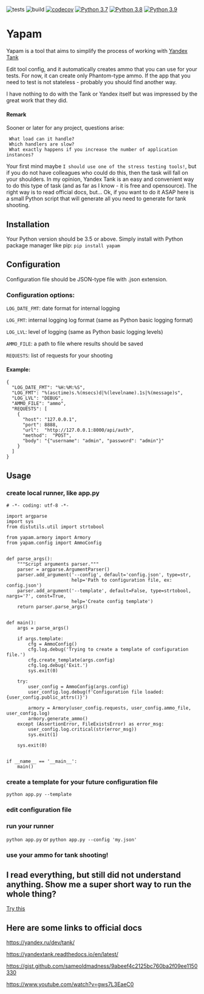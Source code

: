 ![tests](https://github.com/devalv/yapam/workflows/Linter%20and%20tests/badge.svg)
![build](https://github.com/devalv/yapam/workflows/Build%20Python%20Package/badge.svg)
[![codecov](https://codecov.io/gh/devalv/yapam/branch/master/graph/badge.svg)](https://codecov.io/gh/devalv/yapam)
[![Python 3.7](https://img.shields.io/badge/python-3.7-blue.svg)](https://www.python.org/downloads/release/python-370/)
[![Python 3.8](https://img.shields.io/badge/python-3.8-blue.svg)](https://www.python.org/downloads/release/python-380/)
[![Python 3.9](https://img.shields.io/badge/python-3.9-blue.svg)](https://www.python.org/downloads/release/python-390/)

# Yapam
Yapam is a tool that aims to simplify the process of working with [Yandex Tank](https://github.com/yandex-load/yandex-tank)

Edit tool config, and it automatically creates ammo that you can use for your tests.
For now, it can create only Phantom-type ammo. If the app that you need to test is not stateless - probably you should
find another way.

I have nothing to do with the Tank or Yandex itself but was impressed by the great work that they did.
#### Remark
Sooner or later for any project, questions arise:

```
 What load can it handle? 
 Which handlers are slow? 
 What exactly happens if you increase the number of application instances?
```

Your first mind maybe `I should use one of the stress testing tools!`, but if you do not have colleagues who
could do this, then the task will fall on your shoulders. In my opinion, Yandex Tank is an easy and convenient way
to do this type of task (and as far as I know - it is free and opensource).
The right way is to read official docs, but...
Ok, if you want to do it ASAP here is a small Python script that will generate all you need to generate for tank shooting. 

## Installation
Your Python version should be 3.5 or above. Simply install with Python package manager like pip: 
`pip install yapam`

## Configuration
Configuration file should be JSON-type file with .json extension.

### Configuration options:
`LOG_DATE_FMT`: date format for internal logging

`LOG_FMT`: internal logging log format (same as Python basic logging format)

`LOG_LVL`: level of logging (same as Python basic logging levels)

`AMMO_FILE`: a path to file where results should be saved

`REQUESTS`: list of requests for your shooting

#### Example:
```
{
  "LOG_DATE_FMT": "%H:%M:%S",
  "LOG_FMT": "%(asctime)s.%(msecs)d|%(levelname).1s|%(message)s",
  "LOG_LVL": "DEBUG",
  "AMMO_FILE": "ammo",
  "REQUESTS": [
    {
      "host": "127.0.0.1",
      "port": 8888,
      "url":  "http://127.0.0.1:8000/api/auth",
      "method":  "POST",
      "body": "{"username": "admin", "password": "admin"}"
    }
  ]
}
```

## Usage
### create local runner, like app.py
```
# -*- coding: utf-8 -*-

import argparse
import sys
from distutils.util import strtobool

from yapam.armory import Armory
from yapam.config import AmmoConfig


def parse_args():
    """Script arguments parser."""
    parser = argparse.ArgumentParser()
    parser.add_argument('--config', default='config.json', type=str,
                        help='Path to configuration file, ex: config.json')
    parser.add_argument('--template', default=False, type=strtobool, nargs='?', const=True,
                        help='Create config template')
    return parser.parse_args()


def main():
    args = parse_args()

    if args.template:
        cfg = AmmoConfig()
        cfg.log.debug('Trying to create a template of configuration file.')
        cfg.create_template(args.config)
        cfg.log.debug('Exit.')
        sys.exit(0)

    try:
        user_config = AmmoConfig(args.config)
        user_config.log.debug(f'Configuration file loaded: {user_config.public_attrs()}')

        armory = Armory(user_config.requests, user_config.ammo_file, user_config.log)
        armory.generate_ammo()
    except (AssertionError, FileExistsError) as error_msg:
        user_config.log.critical(str(error_msg))
        sys.exit(1)

    sys.exit(0)


if __name__ == '__main__':
    main()
```

### create a template for your future configuration file
`python app.py --template`

### edit configuration file

### run your runner
`python app.py` or `python app.py --config 'my.json'` 

### use your ammo for tank shooting!

## I read everything, but still did not understand anything. Show me a super short way to run the whole thing?
[Try this](https://github.com/devalv/yapam/wiki/Shut-up-and-give-it-to-me!)

## Here are some links to official docs
https://yandex.ru/dev/tank/

https://yandextank.readthedocs.io/en/latest/

https://gist.github.com/sameoldmadness/9abeef4c2125bc760ba2f09ee1150330

https://www.youtube.com/watch?v=gws7L3EaeC0
